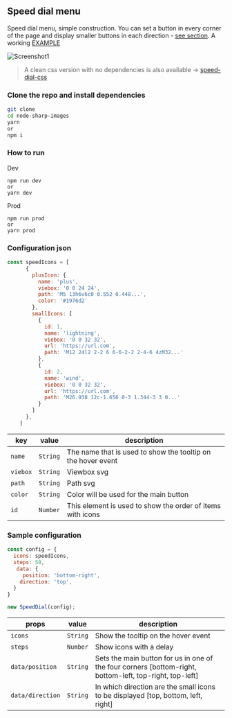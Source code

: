 ## Speed dial menu
Speed dial menu, simple construction. You can set a button in every corner of the page and display smaller buttons in each direction - [see section](https://github.com/tomik23/speed-dial-menu#sample-configuration). A working [EXAMPLE](https://tomik23.github.io/speed-dial-menu/)

![Screenshot1](https://github.com/tomik23/speed-dial-menu/blob/master/example.jpg)

> A clean css version with no dependencies is also available -> [speed-dial-css](https://github.com/tomik23/speed-dial-menu/tree/speed-dial-css)


### Clone the repo and install dependencies
```bash
git clone 
cd node-sharp-images
yarn
or
npm i

```

### How to run
Dev
```
npm run dev
or
yarn dev
```
Prod
```
npm run prod
or
yarn prod
```

### Configuration json

```js
const speedIcons = [
      {
        plusIcon: {
          name: 'plus',
          viebox: '0 0 24 24',
          path: 'M5 13h6v6c0 0.552 0.448...',
          color: '#1976d2'
        },
        smallIcons: [
          {
            id: 1,
            name: 'lightning',
            viebox: '0 0 32 32',
            url: 'https://url.com',
            path: 'M12 24l2 2-2 6 6-6-2-2 2-4-6 4zM32...'
          },
          {
            id: 2,
            name: 'wind',
            viebox: '0 0 32 32',
            url: 'https://url.com',
            path: 'M26.938 12c-1.656 0-3 1.344-3 3 0...'
          }
        ]
      },
    ]
```

key | value | description
---- | :-------: | -----------
`name` | `String` | The name that is used to show the tooltip on the hover event
`viebox` | `String` | Viewbox svg
`path` | `String` | Path svg
`color` | `String` | Color will be used for the main button
`id` | `Number` | This element is used to show the order of items with icons

### Sample configuration

```js
const config = {
  icons: speedIcons,
  steps: 50,
   data: {
     position: 'bottom-right',
    direction: 'top',
  }
}

new SpeedDial(config);
```

props | value | description
---- | :-------: | -----------
`icons` | `String` | Show the tooltip on the hover event
`steps` | `Number` | Show icons with a delay
`data/position` | `String` | Sets the main button for us in one of the four corners [bottom-right, bottom-left, top-right, top-left]
`data/direction` | `String` | In which direction are the small icons to be displayed [top, bottom, left, right]